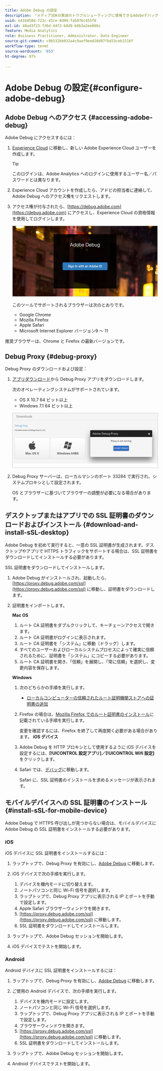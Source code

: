 ```yaml
---
title: Adobe Debug の設定
description: 「メディアSDKの実装のトラブルシューティングに使用できるAdobeデバッグの設定方法について説明します。」
uuid: e416458d-f23c-41ce-8d99-fa5076c455f0
exl-id: 48ad3f23-f36d-44f3-b8d9-b0b3a2ee06bc
feature: Media Analytics
role: Business Practitioner, Administrator, Data Engineer
source-git-commit: c96532bb032a4c9aaf9eed28d97fbd33ceb1516f
workflow-type: tm+mt
source-wordcount: '653'
ht-degree: 97%

---
```


# Adobe Debug の設定{#configure-adobe-debug}

## Adobe Debug へのアクセス {#accessing-adobe-debug}

Adobe Debug にアクセスするには：

1. [Experience Cloud](https://www.marketing.adobe.com) に移動し、新しい Adobe Experience Cloud ユーザーを作成します。

   >[!TIP]
   >
   >このログインは、Adobe Analytics へのログインに使用するユーザー名／パスワードとは異なります。

1. Experience Cloud アカウントを作成したら、アドビの担当者に連絡して、Adobe Debug へのアクセス権をリクエストします。
1. アクセス権が付与されたら、[https://debug.adobe.com](https://debug.adobe.com) にアクセスし、Experience Cloud の資格情報を使用してログインします。

   ![](assets/adobe-debug-login.png)

   このツールでサポートされるブラウザーは次のとおりです。
   * Google Chrome
   * Mozilla Firefox
   * Apple Safari
   * Microsoft Internet Explorer バージョン9 ～ 11

推奨ブラウザーは、Chrome と Firefox の最新バージョンです。

## Debug Proxy {#debug-proxy}

Debug Proxy のダウンロードおよび設定：

1. [アプリダウンロード](https://debug.adobe.com/#/downloads)から Debug Proxy アプリをダウンロードします。

   次のオペレーティングシステムがサポートされています。
   * OS X 10.7 64 ビット以上
   * Windows 7.1 64 ビット以上

   ![](assets/debug-proxy-app.png)

1. Debug Proxy サーバーは、ローカルマシンのポート 33284 で実行され、システムプロキシとして設定されます。

   OS とブラウザーに基づいてブラウザーの調整が必要になる場合があります。

## デスクトップまたはアプリでの SSL 証明書のダウンロードおよびインストール {#download-and-install-sSL-desktop}

Adobe Debug を初めて実行すると、一意の SSL 証明書が生成されます。デスクトップやアプリで HTTPS トラフィックをサポートする場合は、SSL 証明書をダウンロードしてインストールする必要があります。

SSL 証明書をダウンロードしてインストールします。

1. Adobe Debug がインストールされ、起動したら、[https://proxy.debug.adobe.com/ssl](https://proxy.debug.adobe.com/ssl) に移動し、証明書をダウンロードします。
1. 証明書をインポートします。

   **Mac OS**
   1. ルート CA 証明書をダブルクリックして、キーチェーンアクセスで開きます。
   1. ルート CA 証明書がログインに表示されます。
   1. ルート CA 証明書を「システム」に移動（ドラッグ）します。
   1. すべてのユーザーおよびローカルシステムプロセスによって確実に信頼されるために、証明書を「システム」にコピーする必要があります。
   1. ルート CA 証明書を開き、「信頼」を展開し、「常に信頼」を選択し、変更内容を保存します。

   **Windows**
   1. 次のどちらかの手順を実行します。

      * [ローカルコンピューターの信頼されたルート証明機関ストアへの証明書の追加](https://technet.microsoft.com/ja-jp/library/cc754841.aspx#BKMK_addlocal)
   1. Firefox の場合は、[Mozilla Firefox でのルート証明書のインストール](https://wiki.wmtransfer.com/projects/webmoney/wiki/Installing_root_certificate_in_Mozilla_Firefox)に記載されている手順を実行します。

      変更を確認するには、Firefox を終了して再度開く必要がある場合があります。
   **iOS デバイス**
   1. Adobe Debug を HTTP プロキシとして使用するように iOS デバイスを設定するには、**[!UICONTROL 設定アプリ]****／****[!UICONTROL Wifi 設定]**&#x200B;をクリックします。

   1. Safari では、[デバッグ](https://proxy.debug.adobe.com/ssl)に移動します。

      Safari に、SSL 証明書のインストールを求めるメッセージが表示されます。




## モバイルデバイスへの SSL 証明書のインストール {#install-sSL-for-mobile-device}

Adobe Debug で HTTPS 呼び出しが見つからない場合は、モバイルデバイスに Adobe Debug の SSL 証明書をインストールする必要があります。

### iOS

iOS デバイスに SSL 証明書をインストールするには：

1. ラップトップで、Debug Proxy を有効にし、[Adobe Debug](https://debug.adobe.com) に移動します。
1. iOS デバイスで次の手順を実行します。
   1. デバイスを機内モードに切り替えます。
   1. ノートパソコンと同じ Wi-Fi 信号を選択します。
   1. ラップトップで、Debug Proxy アプリに表示される IP とポートを手動で設定します。
   1. Apple Safari ブラウザーウィンドウを開きます。
   1. [https://proxy.debug.adobe.com/ssl](https://proxy.debug.adobe.com/ssl) に移動します。
   1. SSL 証明書をダウンロードしてインストールします。

1. ラップトップで、Adobe Debug セッションを開始します。
1. iOS デバイスでテストを開始します。

### Android

Android デバイスに SSL 証明書をインストールするには：

1. ラップトップで、Debug Proxy を有効にし、[Adobe Debug](https://debug.adobe.com) に移動します。
1. ご使用の Android デバイスで、次の手順を実行します。
   1. デバイスを機内モードに設定します。
   1. ノートパソコンと同じ Wi-Fi 信号を選択します。
   1. ラップトップで、Debug Proxy アプリに表示される IP とポートを手動で設定します。
   1. ブラウザーウィンドウを開きます。
   1. [https://proxy.debug.adobe.com/ssl](https://proxy.debug.adobe.com/ssl) に移動します。
   1. SSL 証明書をダウンロードしてインストールします。

1. ラップトップで、Adobe Debug セッションを開始します。
1. Android デバイスでテストを開始します。
